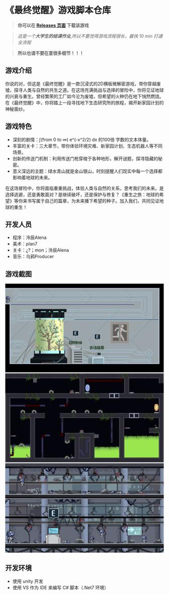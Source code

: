 # 《最终觉醒》游戏脚本仓库
> **你可以在 [Releases 页面](https://github.com/LingChen-tsjmdlc/The-Final-Awakening-Scripts/releases) 下载该游戏**

> *这是一个**大学生的结课作业**,所以不要觉得游戏流程很长，最快 10 min 打通全流程*

> **所以也请不要在意很多细节！！！**

## 游戏介绍
你说的对，但这是《最终觉醒》是一款沉浸式的2D横板微解密游戏，带你穿越废墟，探寻人类与自然的共生之道。在这场充满挑战与选择的冒险中，你将见证地球的兴衰与重生。曾经繁荣的工厂如今沦为废墟，但希望的火种仍在地下悄然燃烧。在《最终觉醒》中，你将踏上一段寻找地下生态研究所的旅程，揭开新家园计划的神秘面纱。

## 游戏特色 

- 深刻的剧情：∫(from 0 to ∞) e^(-x^2/2) dx 的100倍 字数的文本体量。
- 丰富的关卡：三大章节，带你体验环境灾难、新家园计划、生态机器人等不同场景。
- 创新的传送门机制：利用传送门枪穿梭于各种地形，解开谜题，探寻隐藏的秘密。
- 意义深远的主题：绿水青山就是金山银山，时刻提醒人们现实中每一个选择都影响着地球的未来。

在这场冒险中，你将面临重重挑战，体验人类与自然的关系，思考我们的未来。是选择逃避，还是勇敢面对？是继续破坏，还是保护与修复？《重生之旅：地球的希望》等你来书写属于自己的篇章，为未来播下希望的种子。加入我们，共同见证地球的重生！

## 开发人员
- 程序：泠辰Alena
- 美术：plan7
- 关卡：¿?；mon；泠辰Alena
- 音乐：乌鸦Producer

## 游戏截图
![Img 01](/ReadmeImg/Img01.png)
![Img 02](/ReadmeImg/Img02.png)
![Img 03](/ReadmeImg/Img03.png)

## 开发环境
- 使用 unity 开发
- 使用 VS 作为 IDE 来编写 C# 脚本（.Net7 环境）